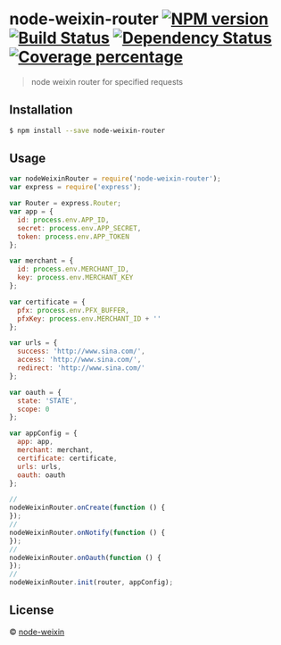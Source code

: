 # node-weixin-router [![NPM version][npm-image]][npm-url] [![Build Status][travis-image]][travis-url] [![Dependency Status][daviddm-image]][daviddm-url] [![Coverage percentage][coveralls-image]][coveralls-url]
> node weixin router for specified requests

## Installation

```sh
$ npm install --save node-weixin-router
```

## Usage

```js
var nodeWeixinRouter = require('node-weixin-router');
var express = require('express');

var Router = express.Router;
var app = {
  id: process.env.APP_ID,
  secret: process.env.APP_SECRET,
  token: process.env.APP_TOKEN
};

var merchant = {
  id: process.env.MERCHANT_ID,
  key: process.env.MERCHANT_KEY
};

var certificate = {
  pfx: process.env.PFX_BUFFER,
  pfxKey: process.env.MERCHANT_ID + ''
};

var urls = {
  success: 'http://www.sina.com/',
  access: 'http://www.sina.com/',
  redirect: 'http://www.sina.com/'
};

var oauth = {
  state: 'STATE',
  scope: 0
};

var appConfig = {
  app: app,
  merchant: merchant,
  certificate: certificate,
  urls: urls,
  oauth: oauth
};

//
nodeWeixinRouter.onCreate(function () {
});
//
nodeWeixinRouter.onNotify(function () {
});
//
nodeWeixinRouter.onOauth(function () {
});
//
nodeWeixinRouter.init(router, appConfig);


```
## License

 © [node-weixin](www.node-weixin.com)


[npm-image]: https://badge.fury.io/js/node-weixin-router.svg
[npm-url]: https://npmjs.org/package/node-weixin-router
[travis-image]: https://travis-ci.org/node-weixin/node-weixin-router.svg?branch=master
[travis-url]: https://travis-ci.org/node-weixin/node-weixin-router
[daviddm-image]: https://david-dm.org/node-weixin/node-weixin-router.svg?theme=shields.io
[daviddm-url]: https://david-dm.org/node-weixin/node-weixin-router
[coveralls-image]: https://coveralls.io/repos/node-weixin/node-weixin-router/badge.svg
[coveralls-url]: https://coveralls.io/r/node-weixin/node-weixin-router
